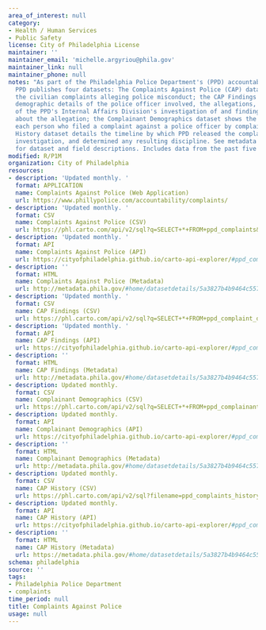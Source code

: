 ```yaml
---
area_of_interest: null
category:
- Health / Human Services
- Public Safety
license: City of Philadelphia License
maintainer: ''
maintainer_email: 'michelle.argyriou@phila.gov'
maintainer_link: null
maintainer_phone: null
notes: "As part of the Philadelphia Police Department's (PPD) accountability processes,
  PPD publishes four datasets: The Complaints Against Police (CAP) dataset documents
  the civilian complaints alleging police misconduct; the CAP Findings dataset provides
  demographic details of the police officer involved, the allegations, and the status
  of the PPD's Internal Affairs Division's investigation of and findings (if available)
  about the allegation; the Complainant Demographics dataset shows the race, sex, and age of
  each person who filed a complaint against a police officer by complaint number, and CAP
  History dataset details the timeline by which PPD released the complaint, concluded the
  investigation, and determined any resulting discipline. See metadata links below
  for dataset and field descriptions. Includes data from the past five years. Updated monthly."
modified: R/P1M
organization: City of Philadelphia
resources:
- description: 'Updated monthly. '
  format: APPLICATION
  name: Complaints Against Police (Web Application)
  url: https://www.phillypolice.com/accountability/complaints/
- description: 'Updated monthly. '
  format: CSV
  name: Complaints Against Police (CSV)
  url: https://phl.carto.com/api/v2/sql?q=SELECT+*+FROM+ppd_complaints&filename=ppd_complaints&format=csv&skipfields=cartodb_id,the_geom,the_geom_webmercator
- description: 'Updated monthly. '
  format: API
  name: Complaints Against Police (API)
  url: https://cityofphiladelphia.github.io/carto-api-explorer/#ppd_complaints
- description: ''
  format: HTML
  name: Complaints Against Police (Metadata)
  url: http://metadata.phila.gov/#home/datasetdetails/5a3827b4b9464c55711a0816/representationdetails/5a3827dbb954635579423e0f/
- description: 'Updated monthly. '
  format: CSV
  name: CAP Findings (CSV)
  url: https://phl.carto.com/api/v2/sql?q=SELECT+*+FROM+ppd_complaint_disciplines&filename=ppd_complaint_disciplines&format=csv&skipfields=cartodb_id,the_geom,the_geom_webmercator
- description: 'Updated monthly. '
  format: API
  name: CAP Findings (API)
  url: https://cityofphiladelphia.github.io/carto-api-explorer/#ppd_complaint_disciplines
- description: ''
  format: HTML
  name: CAP Findings (Metadata)
  url: http://metadata.phila.gov/#home/datasetdetails/5a3827b4b9464c55711a0816/representationdetails/5a3827b6b9464c55711a081a/
- description: Updated monthly.
  format: CSV
  name: Complainant Demographics (CSV)
  url: https://phl.carto.com/api/v2/sql?q=SELECT+*+FROM+ppd_complainant_demographics&filename=ppd_complainant_demographics&format=csv&skipfields=cartodb_id,the_geom,the_geom_webmercator
- description: Updated monthly.
  format: API
  name: Complainant Demographics (API)
  url: https://cityofphiladelphia.github.io/carto-api-explorer/#ppd_complainant_demographics
- description: ''
  format: HTML
  name: Complainant Demographics (Metadata)
  url: http://metadata.phila.gov/#home/datasetdetails/5a3827b4b9464c55711a0816/representationdetails/5da768d5e1847000154b928a/
- description: Updated monthly.
  format: CSV
  name: CAP History (CSV)
  url: https://phl.carto.com/api/v2/sql?filename=ppd_complaints_history&format=csv&skipfields=cartodb_id,the_geom,the_geom_webmercator&q=SELECT%20*%20FROM%20ppd_complaints_history
- description: Updated monthly.
  format: API
  name: CAP History (API)
  url: https://cityofphiladelphia.github.io/carto-api-explorer/#ppd_complaints_history
- description: ''
  format: HTML
  name: CAP History (Metadata)
  url: https://metadata.phila.gov/#home/datasetdetails/5a3827b4b9464c55711a0816/representationdetails/63c86b4ebe68e70012069642/
schema: philadelphia
source: ''
tags:
- Philadelphia Police Department
- complaints
time_period: null
title: Complaints Against Police
usage: null
---
```

